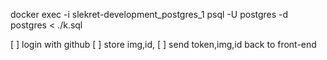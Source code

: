 docker exec -i slekret-development_postgres_1 psql -U postgres -d postgres < ./k.sql

[ ] login with github
[ ] store img,id,
[ ] send token,img,id back to front-end
